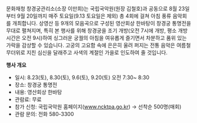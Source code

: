 문화재청 창경궁관리소(소장 이만희)는 국립국악원(원장 김철호)과 공동으로 8월 23일부터 9월 20일까지 매주 토요일(9.13 토요일은 제외) 총 4회에 걸쳐 아침 풍류 음악회를 개최합니다. 상영산 등 9개의 모음곡으로 구성된 영산회상 한바탕이 창경궁 통명전을 무대로 펼쳐지며, 특히 본 행사를 위해 창경궁을 조기 개방(오전 7시에 개방, 평소 개방 시간은 오전 9시)하여 싱그러운 궁궐의 아침을 여유롭게 즐기면서 차분하고 품위 있는 가락을 감상할 수 있습니다. 고궁의 고요함 속에 은은히 울려 퍼지는 전통 음악은 여름철 무더위로 지친 심신을 달래주고 사색의 계절인 가을로 인도하여 줄 것입니다.

**행사 개요**
- 일시: 8.23(토), 8.30(토), 9.6(토), 9.20(토) 오전 7:30~ 8:30
- 장소: 창경궁 통명전
- 내용: 영산회상 한바탕
- 관람료: 무료
- 참가 신청: 국립국악원 홈페이지(www.ncktpa.go.kr) → 선착순 500명(매회)
- 관람 문의: 전화 580-3300
